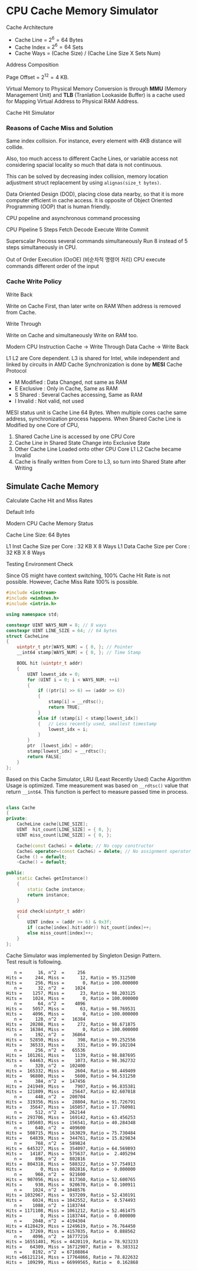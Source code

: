 # CPU Cache Memory Simulator 


Cache Architecture 

- Cache Line  = $2^6 = 64$ Bytes 
- Cache Index = $2^6 = 64$  Sets 
- Cache Ways  = (Cache Size) / (Cache Line Size X Sets Num)

Address Composition 

Page Offset = $2^{12} = 4$ KB. 

Virtual Memory to Physical Memory Conversion is through 
**MMU** (Memory Management Unit) and **TLB** 
(Tranlation Lookaside Buffer) is a cache used for 
Mapping Virtual Address to Physical RAM Address. 

Cache Hit Simulator 


### Reasons of Cache Miss and Solution 

Same index collision. 
For instance, every element with 4KB distance will collide. 

Also, too much access to different Cache Lines, 
or variable access not considering spacial locality so much that 
data is not continuous. 

This can be solved by 
decreasing index collision, memory location adjustment 
struct replacement by using `alignas(size_t bytes)`. 

Data Oriented Design (DOD), placing close data nearby, so that it is 
more computer efficient in cache access. 
It is opposite of Object Oriented Programming (OOP) that is human friendly. 

CPU popeline and asynchronous command processing 

CPU Pipeline 5 Steps 
Fetch Decode Execute Write Commit 

Superscalar 
Process several commands simultaneously 
Run 8 instead of 5 steps simultaneously in CPU. 

Out of Order Execution (OoOE) (비순차적 명령어 처리)
CPU execute commands different order of the input 

### Cache Write Policy 

Write Back 

Write on Cache First, than later write on RAM When address is removed from Cache. 

Write Through 

Write on Cache and simultaneously Write on RAM too. 

Modern CPU 
Instruction Cache -> Write Through 
Data Cache -> Write Back 

L1 L2 are Core dependent. 
L3 is shared for Intel, while independent and linked by circuits in AMD 
Cache Synchronization is done by **MESI** Cache Protocol 

- M Modified : Data Changed, not same as RAM 
- E Exclusive : Only in Cache, Same as RAM 
- S Shared : Several Caches accessing, Same as RAM 
- I Invalid : Not valid, not used 

MESI status unit is Cache Line 64 Bytes. 
When multiple cores cache same address, synchronization process happens. 
When Shared Cache Line is Modified by one Core of CPU, 

1. Shared Cache Line is accessed by one CPU Core 
2. Cache Line in Shared State Change into Exclusive State 
3. Other Cache Line Loaded onto other CPU Core L1 L2 Cache became Invalid 
4. Cache is finally written from Core to L3, so turn into Shared State after Writing 

## Simulate Cache Memory 

Calculate Cache Hit and Miss Rates 

Default Info

Modern CPU Cache Memory Status 

Cache Line Size: 64 Bytes 

L1 Inst Cache Size per Core : 32 KB X 8 Ways 
L1 Data Cache Size per Core : 32 KB X 8 Ways 

Testing Environment Check 

Since OS might have context switching, 100% Cache Hit Rate is not possible.
However, Cache Miss Rate 100% is possible. 

```cpp 
#include <iostream>
#include <windows.h>
#include <intrin.h>

using namespace std;

constexpr UINT WAYS_NUM = 8; // 8 ways 
constexpr UINT LINE_SIZE = 64; // 64 bytes 
struct CacheLine 
{
    uintptr_t ptr[WAYS_NUM] = { 0, }; // Pointer 
    __int64 stamp[WAYS_NUM] = { 0, }; // Time Stamp 

    BOOL hit (uintptr_t addr)
    {
        UINT lowest_idx = 0;
        for (UINT i = 0; i < WAYS_NUM; ++i)
        {
            if ((ptr[i] >> 6) == (addr >> 6))
            {
                stamp[i] = __rdtsc(); 
                return TRUE; 
            } 
            else if (stamp[i] < stamp[lowest_idx])
            {   // Less recently used, smallest timestamp 
                lowest_idx = i; 
            }
        }
        ptr  [lowest_idx] = addr; 
        stamp[lowest_idx] = __rdtsc(); 
        return FALSE; 
	}
}; 
```

Based on this Cache Simulator, 
LRU (Least Recently Used) Cache Algorithm Usage is optimized. 
Time measurement was based on `__rdtsc()` value that return `__int64`. 
This function is perfect to measure passed time in process. 

```cpp

class Cache
{
private: 
    CacheLine cache[LINE_SIZE];
    UINT  hit_count[LINE_SIZE] = { 0, }; 
    UINT miss_count[LINE_SIZE] = { 0, }; 

	Cache(const Cache&) = delete; // No copy constructor
	Cache& operator=(const Cache&) = delete; // No assignment operator
    Cache () = default; 
    ~Cache() = default; 

public: 
    static Cache& getInstance()
    {
        static Cache instance;
        return instance;
	}

    void check(uintptr_t addr)
    {
        UINT index = (addr >> 6) & 0x3f; 
        if (cache[index].hit(addr)) hit_count[index]++;
        else miss_count[index]++;         
    }
}; 
```

Cache Simulator was implemented by Singleton Design Pattern.  
Test result is following. 

```shell 
   n =      16, n^2  =     256
Hits =     244, Miss =      12, Ratio = 95.312500
Hits =     256, Miss =       0, Ratio = 100.000000
   n =      32, n^2  =    1024
Hits =    1257, Miss =      23, Ratio = 98.203125
Hits =    1024, Miss =       0, Ratio = 100.000000
   n =      64, n^2  =    4096
Hits =    5057, Miss =      63, Ratio = 98.769531
Hits =    4096, Miss =       0, Ratio = 100.000000
   n =     128, n^2  =   16384
Hits =   20208, Miss =     272, Ratio = 98.671875
Hits =   16384, Miss =       0, Ratio = 100.000000
   n =     192, n^2  =   36864
Hits =   52850, Miss =     398, Ratio = 99.252556
Hits =   36533, Miss =     331, Ratio = 99.102104
   n =     256, n^2  =   65536
Hits =  101261, Miss =    1139, Ratio = 98.887695
Hits =   64463, Miss =    1073, Ratio = 98.362732
   n =     320, n^2  =  102400
Hits =  165332, Miss =    2604, Ratio = 98.449409
Hits =   96800, Miss =    5600, Ratio = 94.531250
   n =     384, n^2  =  147456
Hits =  241949, Miss =    7907, Ratio = 96.835381
Hits =  121809, Miss =   25647, Ratio = 82.607018
   n =     448, n^2  =  200704
Hits =  319356, Miss =   28804, Ratio = 91.726791
Hits =   35647, Miss =  165057, Ratio = 17.760981
   n =     512, n^2  =  262144
Hits =  293706, Miss =  169142, Ratio = 63.456253
Hits =  105603, Miss =  156541, Ratio = 40.284348
   n =     640, n^2  =  409600
Hits =  508715, Miss =  163029, Ratio = 75.730484
Hits =   64839, Miss =  344761, Ratio = 15.829834
   n =     768, n^2  =  589824
Hits =  645327, Miss =  354097, Ratio = 64.569893
Hits =   14187, Miss =  575637, Ratio =  2.405294
   n =     896, n^2  =  802816
Hits =  804318, Miss =  588322, Ratio = 57.754913
Hits =       0, Miss =  802816, Ratio =  0.000000
   n =     960, n^2  =  921600
Hits =  907056, Miss =  817360, Ratio = 52.600765
Hits =     930, Miss =  920670, Ratio =  0.100911
   n =    1024, n^2  = 1048576
Hits = 1032967, Miss =  937209, Ratio = 52.430191
Hits =    6024, Miss = 1042552, Ratio =  0.574493
   n =    1088, n^2  = 1183744
Hits = 1171108, Miss = 1061212, Ratio = 52.461475
Hits =       0, Miss = 1183744, Ratio =  0.000000
   n =    2048, n^2  = 4194304
Hits = 4128429, Miss = 1249619, Ratio = 76.764450
Hits =   37269, Miss = 4157035, Ratio =  0.888562
   n =    4096, n^2  = 16777216
Hits = 16551401, Miss = 4420119, Ratio = 78.923233
Hits =   64309, Miss = 16712907, Ratio =  0.383312
   n =    8192, n^2  = 67108864
Hits =66121214, Miss = 17764866, Ratio = 78.822632
Hits =  109299, Miss = 66999565, Ratio =  0.162868
```


